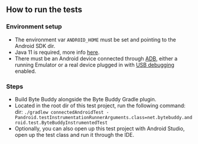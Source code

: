 How to run the tests
---

### Environment setup

* The environment var `ANDROID_HOME` must be set and pointing to the Android SDK dir.
* Java 11 is required, more
  info [here](https://developer.android.com/studio/releases/gradle-plugin#jdk-11).
* There must be an Android device connected
  through [ADB](https://developer.android.com/studio/command-line/adb), either
  a running Emulator or a real device plugged in with
  [USB debugging](https://developer.android.com/studio/command-line/adb#Enabling) enabled.

### Steps

* Build Byte Buddy alongside the Byte Buddy Gradle plugin.
* Located in the root dir of this test project, run the following command:
  dir: `./gradlew connectedAndroidTest -Pandroid.testInstrumentationRunnerArguments.class=net.bytebuddy.android.test.ByteBuddyInstrumentedTest`
* Optionally, you can also open up this test project with Android Studio, open up the test class and
  run it through the IDE.
